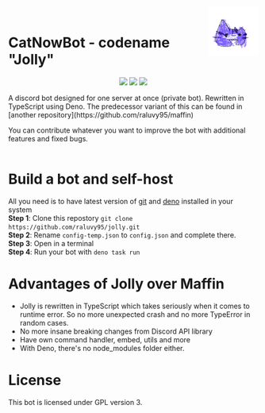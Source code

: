 <img align="right" width="100" height="100" src="./icon.png"><br>

# CatNowBot - codename "Jolly"

<p align="center">
  <a href="https://github.com/raluvy95/jolly/blob/main/LICENSE" alt="License"><img src="https://img.shields.io/github/license/raluvy95/jolly"></img></a>
  <a href="https://discord.gg/3CVqX5bphG" alt="Discord"><img src="https://img.shields.io/discord/829309363213565982?label=Discord&style=flat&logo=discord&logoColor=white"></img></a>
  <a href="https://github.com/raluvy95/jolly/issues" alt="Issues"><img src="https://img.shields.io/github/issues/raluvy95/jolly"></img></a>
</p>
A discord bot designed for one server at once (private bot). Rewritten in
TypeScript using Deno. The predecessor variant of this can be found in
[another repository](https://github.com/raluvy95/maffin)

You can contribute whatever you want to improve the bot with additional features
and fixed bugs.
<br>
<br>

# Build a bot and self-host

All you need is to have latest version of [git](https://git-scm.com/) and
[deno](https://deno.land/) installed in your system<br> **Step 1**: Clone this
repostory `git clone https://github.com/raluvy95/jolly.git`<br> **Step 2**:
Rename `config-temp.json` to `config.json` and complete there.<br> **Step 3**:
Open in a terminal<br> **Step 4**: Run your bot with `deno task run`

# Advantages of Jolly over Maffin

- Jolly is rewritten in TypeScript which takes seriously when it comes to
  runtime error. So no more unexpected crash and no more TypeError in random
  cases.
- No more insane breaking changes from Discord API library
- Have own command handler, embed, utils and more
- With Deno, there's no node_modules folder either.

# License

This bot is licensed under GPL version 3.
